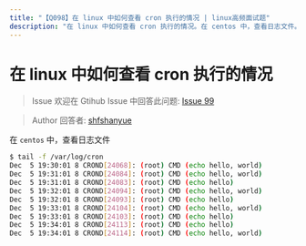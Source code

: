 ```yaml
---
title: "【Q098】在 linux 中如何查看 cron 执行的情况 | linux高频面试题"
description: "在 linux 中如何查看 cron 执行的情况。在 centos 中，查看日志文件。  字节跳动面试题、阿里腾讯面试题、美团小米面试题。"
---
```


# 在 linux 中如何查看 cron 执行的情况

> Issue
> 欢迎在 Gtihub Issue 中回答此问题: [Issue 99](https://github.com/shfshanyue/Daily-Question/issues/99)

> Author
> 回答者: [shfshanyue](https://github.com/shfshanyue)

在 `centos` 中，查看日志文件

```bash
$ tail -f /var/log/cron
Dec  5 19:30:01 8 CROND[24068]: (root) CMD (echo hello, world)
Dec  5 19:31:01 8 CROND[24084]: (root) CMD (echo hello, world)
Dec  5 19:31:01 8 CROND[24083]: (root) CMD (echo hello)
Dec  5 19:32:01 8 CROND[24094]: (root) CMD (echo hello, world)
Dec  5 19:32:01 8 CROND[24093]: (root) CMD (echo hello)
Dec  5 19:33:01 8 CROND[24104]: (root) CMD (echo hello, world)
Dec  5 19:33:01 8 CROND[24103]: (root) CMD (echo hello)
Dec  5 19:34:01 8 CROND[24113]: (root) CMD (echo hello)
Dec  5 19:34:01 8 CROND[24114]: (root) CMD (echo hello, world)
```
